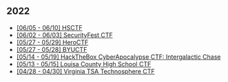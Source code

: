 ## 2022
 - [[06/05 - 06/10] HSCTF](./hsctf22/main.md)
 - [[06/02 - 06/03] SecurityFest CTF](./secfest22/main.md)
 - [[05/27 - 05/29] HeroCTF](./hero22/main.md)
 - [[05/27 - 05/28] BYUCTF](./byu22/main.md)
 - [[05/14 - 05/19] HackTheBox CyberApocalypse CTF: Intergalactic Chase](./htbca22/main.md)
 - [[05/13 - 05/15] Louisa County High School CTF](./lcps22/main.md)
 - [[04/28 - 04/30] Virginia TSA Technosphere CTF](./va-tsa22/main.md)
